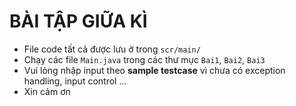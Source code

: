 # BÀI TẬP GIỮA KÌ
- File code tất cả được lưu ở trong `scr/main/`
- Chạy các file `Main.java` trong các thư mục `Bai1`, `Bai2`, `Bai3`  
- Vui lòng nhập input theo **sample testcase** vì chưa có exception handling, input control ...
- Xin cảm ơn
  
